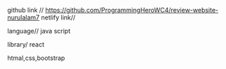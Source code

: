 github link //
https://github.com/ProgrammingHeroWC4/review-website-nurulalam7
netlify link//


language//
java script
 
 library/
 react

 htmal,css,bootstrap